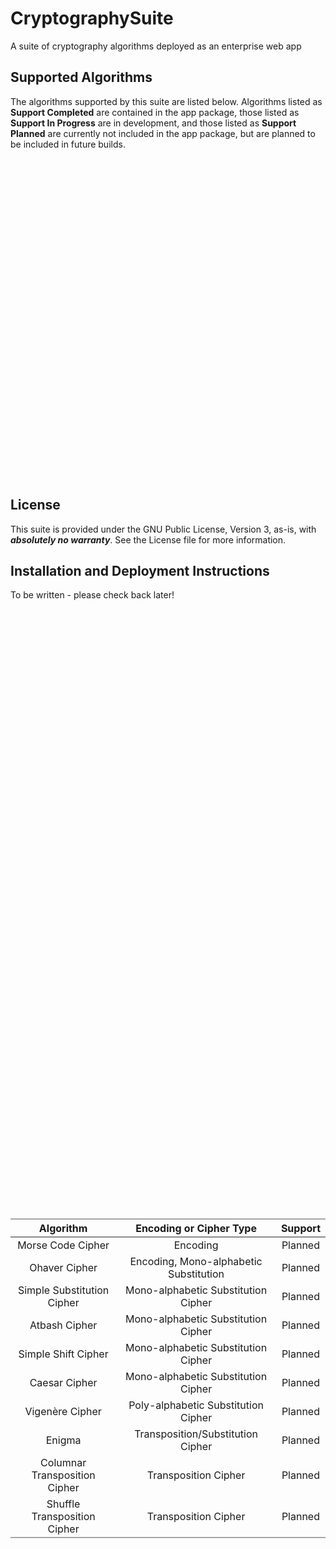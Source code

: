 # CryptographySuite
A suite of cryptography algorithms deployed as an enterprise web app

## Supported Algorithms
The algorithms supported by this suite are listed below. Algorithms listed as **Support Completed** are contained in
the app package, those listed as **Support In Progress** are in development, and those listed as **Support Planned** 
are currently not included in the app package, but are planned to be included in future builds.
<div style="position: relative; top: 50%; left: 50%; transform: translate(-50%, -50%);">

|           Algorithm           |        Encoding or Cipher Type         | Support |
|:-----------------------------:|:--------------------------------------:|:-------:|
|       Morse Code Cipher       |                Encoding                | Planned |
|         Ohaver Cipher         | Encoding, Mono-alphabetic Substitution | Planned |
|  Simple Substitution Cipher   |  Mono-alphabetic Substitution Cipher   | Planned |
|         Atbash Cipher         |  Mono-alphabetic Substitution Cipher   | Planned |
|      Simple Shift Cipher      |  Mono-alphabetic Substitution Cipher   | Planned |
|         Caesar Cipher         |  Mono-alphabetic Substitution Cipher   | Planned |
|    Vigen&egrave;re Cipher     |  Poly-alphabetic Substitution Cipher   | Planned |
|            Enigma             |   Transposition/Substitution Cipher    | Planned |
| Columnar Transposition Cipher |          Transposition Cipher          | Planned |
| Shuffle Transposition Cipher  |          Transposition Cipher          | Planned |
</div>

## License
This suite is provided under the GNU Public License, Version 3, as-is, with **_absolutely no warranty_**.
See the License file for more information.

## Installation and Deployment Instructions
To be written - please check back later!